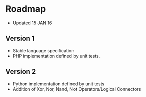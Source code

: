 # Roadmap
- Updated 15 JAN 16

## Version 1
- Stable language specification
- PHP implementation defined by unit tests.

## Version 2
- Python implementation defined by unit tests
- Addition of Xor, Nor, Nand, Not Operators/Logical Connectors
